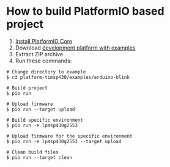 How to build PlatformIO based project
=====================================

1. [Install PlatformIO Core](https://docs.platformio.org/page/core.html)
2. Download [development platform with examples](https://github.com/platformio/platform-timsp430/archive/develop.zip)
3. Extract ZIP archive
4. Run these commands:

```shell
# Change directory to example
$ cd platform-timsp430/examples/arduino-blink

# Build project
$ pio run

# Upload firmware
$ pio run --target upload

# Build specific environment
$ pio run -e lpmsp430g2553

# Upload firmware for the specific environment
$ pio run -e lpmsp430g2553 --target upload

# Clean build files
$ pio run --target clean
```
